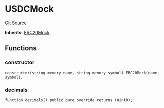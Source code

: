 # USDCMock
[Git Source](https://github.com/larrythecucumber321/protocol/blob/3222eb21fbb20ddd3d3fa2233072dfa96ea3e340/contracts/plugins/mocks/USDCMock.sol)

**Inherits:**
[ERC20Mock](/src/contracts/plugins/mocks/ERC20Mock.sol/contract.ERC20Mock.md)


## Functions
### constructor


```solidity
constructor(string memory name, string memory symbol) ERC20Mock(name, symbol);
```

### decimals


```solidity
function decimals() public pure override returns (uint8);
```

